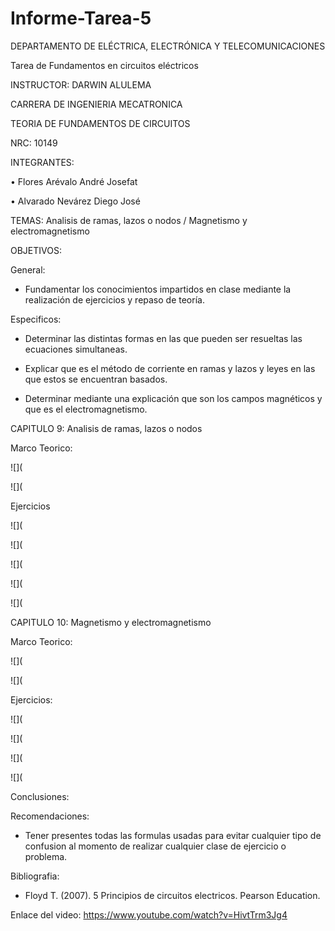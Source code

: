 # Informe-Tarea-5

DEPARTAMENTO DE ELÉCTRICA, ELECTRÓNICA Y TELECOMUNICACIONES

Tarea de Fundamentos en circuitos eléctricos

INSTRUCTOR: DARWIN ALULEMA

CARRERA DE INGENIERIA MECATRONICA

TEORIA DE FUNDAMENTOS DE CIRCUITOS

NRC: 10149

INTEGRANTES:

• Flores Arévalo André Josefat

• Alvarado Nevárez Diego José

TEMAS: Analisis de ramas, lazos o nodos / Magnetismo y electromagnetismo

OBJETIVOS:

General:

- Fundamentar los conocimientos impartidos en clase mediante la realización de ejercicios y repaso de teoría.

Especificos:

- Determinar las distintas formas en las que pueden ser resueltas las ecuaciones simultaneas.

- Explicar que es el método de corriente en ramas y lazos y leyes en las que estos se encuentran basados.

- Determinar mediante una explicación que son los campos magnéticos y que es el electromagnetismo.

CAPITULO 9: Analisis de ramas, lazos o nodos

Marco Teorico:

![](

![](

Ejercicios

![](

![](

![](

![](

![](

CAPITULO 10: Magnetismo y electromagnetismo

Marco Teorico:

![](

![](

Ejercicios:

![](

![](

![](

![](

Conclusiones:



Recomendaciones:

- Tener presentes todas las formulas usadas para evitar cualquier tipo de confusion al momento de realizar cualquier clase de ejercicio o problema.

Bibliografia:

- Floyd T. (2007). 5 Principios de circuitos electricos. Pearson Education.

Enlace del video: https://www.youtube.com/watch?v=HivtTrm3Jg4

